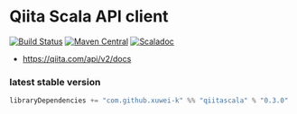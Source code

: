 # Qiita Scala API client

[![Build Status](https://secure.travis-ci.org/xuwei-k/qiitascala.png)](http://travis-ci.org/xuwei-k/qiitascala)
[![Maven Central](https://maven-badges.herokuapp.com/maven-central/com.github.xuwei-k/qiitascala_2.11/badge.svg)](https://maven-badges.herokuapp.com/maven-central/com.github.xuwei-k/qiitascala_2.11)
[![Scaladoc](https://javadoc-badge.appspot.com/com.github.xuwei-k/qiitascala_2.11.svg?label=scaladoc)](https://javadoc-badge.appspot.com/com.github.xuwei-k/qiitascala_2.11)

- <https://qiita.com/api/v2/docs>

### latest stable version

```scala
libraryDependencies += "com.github.xuwei-k" %% "qiitascala" % "0.3.0"
```
